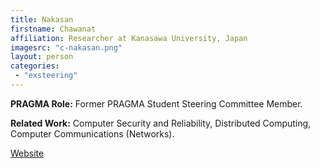 ```yaml
---
title: Nakasan
firstname: Chawanat
affiliation: Researcher at Kanasawa University, Japan
imagesrc: "c-nakasan.png"
layout: person
categories:
 - "exsteering"
---
```

**PRAGMA Role:** Former PRAGMA Student Steering Committee Member.  

**Related Work:** Computer Security and Reliability, Distributed Computing, Computer Communications (Networks).

[Website][1]

[1]: https://th.linkedin.com/in/lunaticneko
